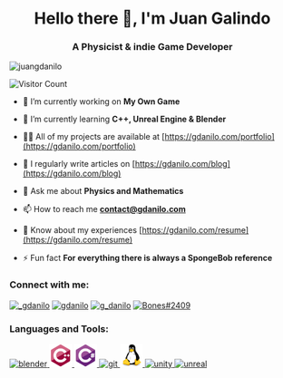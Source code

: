 <h1 align="center">Hello there 👋, I'm Juan Galindo</h1>
<h3 align="center">A Physicist & indie Game Developer</h3>

<p align="left"> <img src="https://komarev.com/ghpvc/?username=juangdanilo&label=Hi,%20Visitor&color=0e75b6&style=plastic" alt="juangdanilo" /> </p>

![Visitor Count](https://profile-counter.glitch.me/juangdanilo/count.svg)

- 🔭 I’m currently working on **My Own Game**

- 🌱 I’m currently learning **C++, Unreal Engine & Blender**

- 👨‍💻 All of my projects are available at [https://gdanilo.com/portfolio](https://gdanilo.com/portfolio)

- 📝 I regularly write articles on [https://gdanilo.com/blog](https://gdanilo.com/blog)

- 💬 Ask me about **Physics and Mathematics**

- 📫 How to reach me **contact@gdanilo.com**

- 📄 Know about my experiences [https://gdanilo.com/resume](https://gdanilo.com/resume)

- ⚡ Fun fact **For everything there is always a SpongeBob reference**

<h3 align="left">Connect with me:</h3>
<p align="left">
<a href="https://twitter.com/_gdanilo" target="blank"><img align="center" src="https://raw.githubusercontent.com/rahuldkjain/github-profile-readme-generator/master/src/images/icons/Social/twitter.svg" alt="_gdanilo" height="30" width="40" /></a>
<a href="https://linkedin.com/in/gdanilo" target="blank"><img align="center" src="https://raw.githubusercontent.com/rahuldkjain/github-profile-readme-generator/master/src/images/icons/Social/linked-in-alt.svg" alt="gdanilo" height="30" width="40" /></a>
<a href="https://instagram.com/g_danilo" target="blank"><img align="center" src="https://raw.githubusercontent.com/rahuldkjain/github-profile-readme-generator/master/src/images/icons/Social/instagram.svg" alt="g_danilo" height="30" width="40" /></a>
<a href="https://discord.gg/Bones#2409" target="blank"><img align="center" src="https://raw.githubusercontent.com/rahuldkjain/github-profile-readme-generator/master/src/images/icons/Social/discord.svg" alt="Bones#2409" height="30" width="40" /></a>
</p>

<h3 align="left">Languages and Tools:</h3>
<p align="left"> <a href="https://www.blender.org/" target="_blank"> <img src="https://download.blender.org/branding/community/blender_community_badge_white.svg" alt="blender" width="40" height="40"/> </a> <a href="https://www.w3schools.com/cpp/" target="_blank"> <img src="https://raw.githubusercontent.com/devicons/devicon/master/icons/cplusplus/cplusplus-original.svg" alt="cplusplus" width="40" height="40"/> </a> <a href="https://www.w3schools.com/cs/" target="_blank"> <img src="https://raw.githubusercontent.com/devicons/devicon/master/icons/csharp/csharp-original.svg" alt="csharp" width="40" height="40"/> </a> <a href="https://git-scm.com/" target="_blank"> <img src="https://www.vectorlogo.zone/logos/git-scm/git-scm-icon.svg" alt="git" width="40" height="40"/> </a> <a href="https://www.linux.org/" target="_blank"> <img src="https://raw.githubusercontent.com/devicons/devicon/master/icons/linux/linux-original.svg" alt="linux" width="40" height="40"/> </a> <a href="https://unity.com/" target="_blank"> <img src="https://www.vectorlogo.zone/logos/unity3d/unity3d-icon.svg" alt="unity" width="40" height="40"/> </a> <a href="https://unrealengine.com/" target="_blank"> <img src="https://raw.githubusercontent.com/kenangundogan/fontisto/036b7eca71aab1bef8e6a0518f7329f13ed62f6b/icons/svg/brand/unreal-engine.svg" alt="unreal" width="40" height="40"/> </a> </p>
